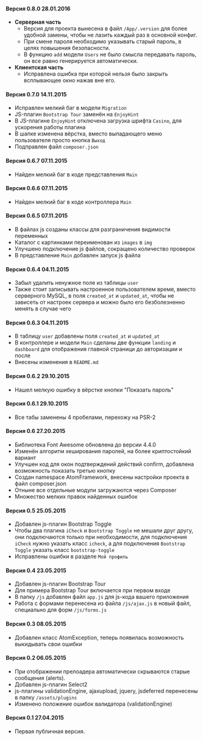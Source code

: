 #### Версия 0.8.0 28.01.2016

- **Серверная часть**
  - Версия для проекта вынесена в файл `/App/.version` для более удобной замены, чтобы не лазить каждый раз в основной конфиг.
  - При смене пароля необходимо указывать старый пароль, в целях повышения безопасности.
  - В функцию `add` модели `Users` не было смысла передавать пароль, он все равно генерируется автоматически.
- **Клиентская часть**
  - Исправлена ошибка при которой нельзя было закрыть всплывающее окно нажав вне его.

#### Версия 0.7.0 14.11.2015

- Исправлен мелкий баг в модели `Migration`
- JS-плагин `Bootstrap Tour` заменён на `EnjoyHint`
- В JS-плагине `EnjoyHint` отключена загрузка шрифта `Casino`, для ускорения работы плагина
- В шапке изменена вёрстка, вместо выпадающего меню пользователя просто кнопка `Выход`
- Подправлен файл `composer.json`

#### Версия 0.6.7 07.11.2015

- Найден мелкий баг в коде представления `Main`

#### Версия 0.6.6 07.11.2015

- Найден мелкий баг в коде контроллера `Main`

#### Версия 0.6.5 07.11.2015

- В файлах js созданы классы для разграничения видимости переменных
- Каталог с картинками переименован из `images` в `img`
- Улучшено подключение js файлов, сокращено количество проверок
- В представление `Main` добавлен запуск js файла

#### Версия 0.6.4 04.11.2015

- Забыл удалить ненужное поле из таблицы `user`
- Также стоит записывать настроенное пользователем время, вместо серверного MySQL, в поля `created_at` и `updated_at`, чтобы не зависеть от настроек сервера и можно было его безболезненно менять в случае чего

#### Версия 0.6.3 04.11.2015

- В таблицу `user` добавлены поля `created_at` и `updated_at`
- В контроллере и модели `Main` сделаны две функции `landing` и `dashboard` для отображения главной страници до авторизации и после
- Внесены изменения в `README.md`

#### Версия 0.6.2 29.10.2015

- Нашел мелкую ошибку в вёрстке кнопки "Показать пароль"

#### Версия 0.6.1 29.10.2015

- Все табы заменены 4 пробелами, перехожу на PSR-2

#### Версия 0.6 27.20.2015

- Библиотека Font Awesome обновлена до версии 4.4.0
- Изменён алгоритм хеширования паролей, на более криптостойкий вариант
- Улучшен код для окон подтверждений действий confirm, добавлена возможность показать третью кнопку
- Создан namespace AtomFramework, внесены настройки проекта в файл composer.json
- Отныне все отдельные модули загружаются через Composer
- Множество мелких правок найденных ошибок

#### Версия 0.5 25.05.2015

- Добавлен js-плагин Bootstrap Toggle
- Чтобы два плагина `iCheck` и `Bootstrap Toggle` не мешали друг другу, они подключаются только при необходимости, для подключения `iCheck` нужно указать класс `icheck`, а для подключения `Bootstrap Toggle` указать класс `bootstrap-toggle`
- Исправлены ошибки в разделе `Мой профиль`

#### Версия 0.4 23.05.2015

- Добавлен js-плагин Bootstrap Tour
- Для примера Bootstrap Tour включается при первом входе
- В папку `/js` добавлен файл `app.js` для js-кода вашего приложения
- Работа с формами перенесена из файла `/js/ajax.js` в новый файл, специально для форм `/js/forms.js`

#### Версия 0.3 08.05.2015

- Добавлен класс AtomException, теперь появилась возможность выкидывать свои ошибки

#### Версия 0.2 06.05.2015

- При отображении прелоадера автоматически скрываются старые сообщения (alerts).
- Добавлен js-плагин Select2
- js-плагины validationEngine, ajaxupload, jquery, jsdeferred перенесены в папку `/assets/plugins`
- Изменено положение ошибок валидатора (validationEngine)

#### Версия 0.1 27.04.2015

- Первая публичная версия.